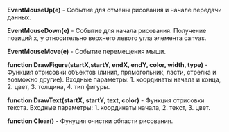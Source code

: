 <b>EventMouseUp(e)</b> - Событие для отмены рисования и начале передачи данных.

<b>EventMouseDown(e)</b> - Событие для начала рисования. Получение позиций x, y относительно верхнего левого угла элемента canvas.

<b>EventMouseMove(e)</b> - Событие перемещения мыши.

<b>function DrawFigure(startX,startY, endX, endY, color, width, type)</b> - Функция отрисовки объектов (линия, прямогольник, ласти, стрелка и возможно другие). 
Входные параметры: 1. координаты начала и конца, 2. цвет, 3. толщина, 4. тип фигуры.

<b>function DrawText(startX, startY, text, color)</b> - Функция отрисовки текста. Входные параметры: 1. координаты начала, 2. текст, 3. цвет.

<b>function Clear()</b> - Фунуция очистки области рисования.
